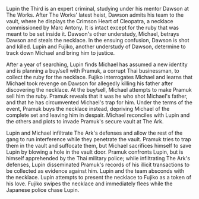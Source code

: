 Lupin the Third is an expert criminal, studying under his mentor Dawson at The Works. After The Works' latest heist, Dawson admits his team to the vault, where he displays the Crimson Heart of Cleopatra, a necklace commissioned by Marc Antony. It is intact except for the ruby that was meant to be set inside it. Dawson's other understudy, Michael, betrays Dawson and steals the necklace. In the ensuing confusion, Dawson is shot and killed. Lupin and Fujiko, another understudy of Dawson, determine to track down Michael and bring him to justice.

After a year of searching, Lupin finds Michael has assumed a new identity and is planning a buy/sell with Pramuk, a corrupt Thai businessman, to collect the ruby for the necklace. Fujiko interrogates Michael and learns that Michael took revenge on Dawson for allegedly killing his father after discovering the necklace. At the buy/sell, Michael attempts to make Pramuk sell him the ruby. Pramuk reveals that it was he who shot Michael's father, and that he has circumvented Michael's trap for him. Under the terms of the event, Pramuk buys the necklace instead, depriving Michael of the complete set and leaving him in despair. Michael reconciles with Lupin and the others and plots to invade Pramuk's secure vault at The Ark.

Lupin and Michael infiltrate The Ark's defenses and allow the rest of the gang to run interference while they penetrate the vault. Pramuk tries to trap them in the vault and suffocate them, but Michael sacrifices himself to save Lupin by blowing a hole in the vault door. Pramuk confronts Lupin, but is himself apprehended by the Thai military police; while infiltrating The Ark's defenses, Lupin disseminated Pramuk's records of his illicit transactions to be collected as evidence against him. Lupin and the team absconds with the necklace. Lupin attempts to present the necklace to Fujiko as a token of his love. Fujiko swipes the necklace and immediately flees while the Japanese police chase Lupin.
